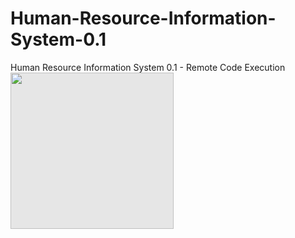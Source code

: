 # Human-Resource-Information-System-0.1
Human Resource Information System 0.1 - Remote Code Execution
<img style="-webkit-user-select: none;margin: auto;cursor: zoom-in;background-color: hsl(0, 0%, 90%);transition: background-color 300ms;" src="https://www3.0zz0.com/2021/05/09/11/511656484.png" width="261" height="250">
